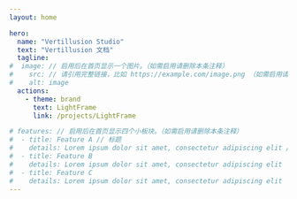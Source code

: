 ```yaml
---
layout: home

hero:
  name: "Vertillusion Studio"
  text: "Vertillusion 文档"
  tagline: 
#  image: // 启用后在首页显示一个图片。（如需启用请删除本条注释）
#    src: // 请引用完整链接，比如 https://example.com/image.png （如需启用请删除本条注释）
#    alt: image
  actions:
    - theme: brand
      text: LightFrame
      link: /projects/LightFrame

# features: // 启用后在首页显示四个小板块。（如需启用请删除本条注释）
#  - title: Feature A // 标题
#    details: Lorem ipsum dolor sit amet, consectetur adipiscing elit // 描述
#  - title: Feature B
#    details: Lorem ipsum dolor sit amet, consectetur adipiscing elit
#  - title: Feature C
#    details: Lorem ipsum dolor sit amet, consectetur adipiscing elit
---
```



